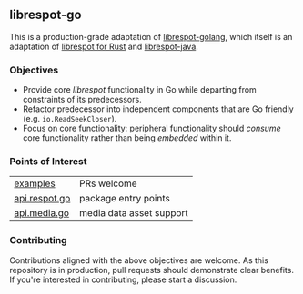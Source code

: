 ## librespot-go

This is a production-grade adaptation of [librespot-golang](https://github.com/librespot-org/librespot-golang), which itself is an adaptation of [librespot for Rust](https://github.com/librespot-org/librespot) and [librespot-java](https://github.com/librespot-org/librespot-java).

### Objectives
  - Provide core _librespot_ functionality in Go while departing from constraints of its  predecessors.
  - Refactor predecessor into independent components that are Go friendly (e.g. `io.ReadSeekCloser`).
  - Focus on core functionality: peripheral functionality should _consume_ core functionality rather than being _embedded_ within it.

### Points of Interest

  |          |             |
  |----------|-------------|
  | [examples](https://github.com/art-media-platform/librespot/examples)                                         | PRs welcome               |
  | [api.respot.go](https://github.com/art-media-platform/librespot-go/blob/main/librespot/respot/api.respot.go) | package entry points      |
  | [api.media.go](https://github.com/art-media-platform/amp.SDK/blob/main/stdlib/media/api.media.go)            | media data asset support  |

### Contributing

Contributions aligned with the above objectives are welcome. As this repository is in production, pull requests should demonstrate clear benefits. If you're interested in contributing, please start a discussion.

